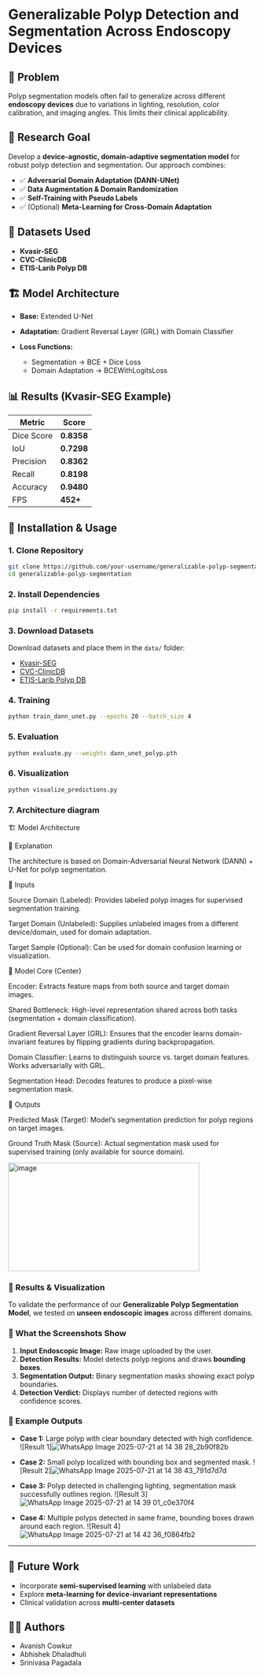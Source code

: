 # Generalizable Polyp Detection and Segmentation Across Endoscopy Devices

## 📌 Problem

Polyp segmentation models often fail to generalize across different **endoscopy devices** due to variations in lighting, resolution, color calibration, and imaging angles. This limits their clinical applicability.

## 🎯 Research Goal

Develop a **device-agnostic, domain-adaptive segmentation model** for robust polyp detection and segmentation.
Our approach combines:

* ✅ **Adversarial Domain Adaptation (DANN-UNet)**
* ✅ **Data Augmentation & Domain Randomization**
* ✅ **Self-Training with Pseudo Labels**
* ✅ (Optional) **Meta-Learning for Cross-Domain Adaptation**

## 📂 Datasets Used

* **Kvasir-SEG**
* **CVC-ClinicDB**
* **ETIS-Larib Polyp DB**

## 🏗️ Model Architecture

* **Base:** Extended U-Net
* **Adaptation:** Gradient Reversal Layer (GRL) with Domain Classifier
* **Loss Functions:**

  * Segmentation → BCE + Dice Loss
  * Domain Adaptation → BCEWithLogitsLoss

## 📊 Results (Kvasir-SEG Example)

| Metric     | Score      |
| ---------- | ---------- |
| Dice Score | **0.8358** |
| IoU        | **0.7298** |
| Precision  | **0.8362** |
| Recall     | **0.8198** |
| Accuracy   | **0.9480** |
| FPS        | **452+**   |

## 🚀 Installation & Usage

### 1. Clone Repository

```bash
git clone https://github.com/your-username/generalizable-polyp-segmentation.git
cd generalizable-polyp-segmentation
```

### 2. Install Dependencies

```bash
pip install -r requirements.txt
```

### 3. Download Datasets

Download datasets and place them in the `data/` folder:

* [Kvasir-SEG](https://datasets.simula.no/kvasir-seg/)
* [CVC-ClinicDB](https://polyp.grand-challenge.org/CVCClinicDB/)
* [ETIS-Larib Polyp DB](https://polyp.grand-challenge.org/EtisLarib/)


### 4. Training

```bash
python train_dann_unet.py --epochs 20 --batch_size 4
```

### 5. Evaluation

```bash
python evaluate.py --weights dann_unet_polyp.pth
```

### 6. Visualization

```bash
python visualize_predictions.py
```

### 7. Architecture diagram 

🏗️ Model Architecture

🔎 Explanation

The architecture is based on Domain-Adversarial Neural Network (DANN) + U-Net for polyp segmentation.

🔹 Inputs

Source Domain (Labeled): Provides labeled polyp images for supervised segmentation training.

Target Domain (Unlabeled): Supplies unlabeled images from a different device/domain, used for domain adaptation.

Target Sample (Optional): Can be used for domain confusion learning or visualization.

🔹 Model Core (Center)

Encoder: Extracts feature maps from both source and target domain images.

Shared Bottleneck: High-level representation shared across both tasks (segmentation + domain classification).

Gradient Reversal Layer (GRL): Ensures that the encoder learns domain-invariant features by flipping gradients during backpropagation.

Domain Classifier: Learns to distinguish source vs. target domain features. Works adversarially with GRL.

Segmentation Head: Decodes features to produce a pixel-wise segmentation mask.

🔹 Outputs

Predicted Mask (Target): Model’s segmentation prediction for polyp regions on target images.

Ground Truth Mask (Source): Actual segmentation mask used for supervised training (only available for source domain).

<img width="389" height="220" alt="image" src="https://github.com/user-attachments/assets/4bc7551d-cdaa-4e10-9cda-0c0638e568c9" />


### 📸 Results & Visualization

To validate the performance of our **Generalizable Polyp Segmentation Model**, we tested on **unseen endoscopic images** across different domains.

### 🔹 What the Screenshots Show

1. **Input Endoscopic Image:** Raw image uploaded by the user.
2. **Detection Results:** Model detects polyp regions and draws **bounding boxes**.
3. **Segmentation Output:** Binary segmentation masks showing exact polyp boundaries.
4. **Detection Verdict:** Displays number of detected regions with confidence scores.

### 🔹 Example Outputs

* **Case 1:** Large polyp with clear boundary detected with high confidence.
  ![Result 1]![WhatsApp Image 2025-07-21 at 14 38 28_2b90f82b](https://github.com/user-attachments/assets/86a407c8-8286-4053-97fb-24a67762c698)


* **Case 2:** Small polyp localized with bounding box and segmented mask.
  ![Result 2]![WhatsApp Image 2025-07-21 at 14 38 43_791d7d7d](https://github.com/user-attachments/assets/59cd3746-8c2c-487a-bc6d-9134841317e0)


* **Case 3:** Polyp detected in challenging lighting, segmentation mask successfully outlines region.
  ![Result 3]![WhatsApp Image 2025-07-21 at 14 39 01_c0e370f4](https://github.com/user-attachments/assets/dc952f66-33d4-46d5-8b2e-f652eabac753)


* **Case 4:** Multiple polyps detected in same frame, bounding boxes drawn around each region.
  ![Result 4]![WhatsApp Image 2025-07-21 at 14 42 36_f0864fb2](https://github.com/user-attachments/assets/985a4b9b-6f33-4a78-a84f-bf0fb479fafa)

---


## 🔮 Future Work

* Incorporate **semi-supervised learning** with unlabeled data
* Explore **meta-learning for device-invariant representations**
* Clinical validation across **multi-center datasets**

## 👨‍💻 Authors

* Avanish Cowkur
* Abhishek Dhaladhuli
* Srinivasa Pagadala
